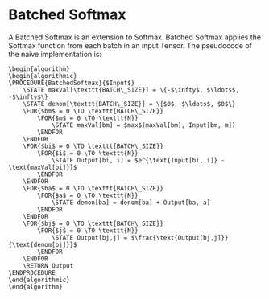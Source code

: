 # Batched Softmax

A Batched Softmax is an extension to Softmax.
Batched Softmax applies the Softmax function from each batch in an input Tensor.
The pseudocode of the naive implementation is:

```algorithm
\begin{algorithm} 
\begin{algorithmic} 
\PROCEDURE{BatchedSoftmax}{$Input$}
    \STATE maxVal[\texttt{BATCH\_SIZE}] = \{-$\infty$, $\ldots$, -$\infty$\}
    \STATE denom[\texttt{BATCH\_SIZE}] = \{$0$, $\ldots$, $0$\}
    \FOR{$bm$ = 0 \TO \texttt{BATCH\_SIZE}} 
        \FOR{$m$ = 0 \TO \texttt{N}} 
            \STATE maxVal[bm] = $max$(maxVal[bm], Input[bm, m])
        \ENDFOR 
    \ENDFOR 
    \FOR{$bi$ = 0 \TO \texttt{BATCH\_SIZE}} 
        \FOR{$i$ = 0 \TO \texttt{N}} 
            \STATE Output[bi, i] = $e^{\text{Input[bi, i]} - \text{maxVal[bi]}}$
        \ENDFOR 
    \ENDFOR 
    \FOR{$ba$ = 0 \TO \texttt{BATCH\_SIZE}} 
        \FOR{$a$ = 0 \TO \texttt{N}} 
            \STATE demon[ba] = denom[ba] + Output[ba, a]
        \ENDFOR 
    \ENDFOR 
    \FOR{$bj$ = 0 \TO \texttt{BATCH\_SIZE}} 
        \FOR{$j$ = 0 \TO \texttt{N}} 
            \STATE Output[bj,j] = $\frac{\text{Output[bj,j]}}{\text{denom[bj]}}$ 
        \ENDFOR 
    \ENDFOR  
    \RETURN Output
\ENDPROCEDURE
\end{algorithmic}
\end{algorithm}
```
